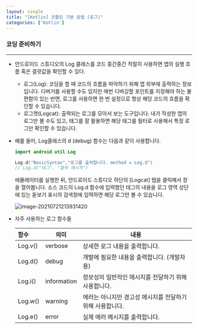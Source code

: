 ```yaml
---
layout: single
title: "[Kotlin] 코틀린 기본 문법 (로그)"
categories: ['Kotlin']
---
```




### 코딩 준비하기

---

* 안드로이드 스튜디오의 Log 클래스를 코드 중간중간 적절히 사용하면 앱의 실행 흐름 혹은 결괏값을 확인할 수 있다. 

  * 로그(Log): 코딩을 할 때 코드의 흐름을 파악하기 위해 앱 외부에 출력하는 정보입니다. 디버거를 사용할 수도 있지만 매번 디버깅할 포인트를 지정해야 하는 불편함이 있는 반면, 로그를 사용하면 한 번 설정으로 항상 해당 코드의 흐름을 확인할 수 있습니다. 
  * 로그캣(Logcat): 출력되는 로그를 모아서 보는 도구입니다. 내가 작성한 앱의 로그만 볼 수도 있고, 태그를 잘 활용하면 해당 태그를 필터로 사용해서 특정 로그만 확인할 수 있습니다. 

* 예를 들어, Log클래스의 d (debug) 함수는 다음과 같이 사용합니다. 

  ```kotlin
  import android.util.Log
  
  Log.d("BasicSyntax","로그를 출력합니다. method = Log.d")
  // Log.d("태그", "출력 메시지")
  ```

  에뮬레이터를 실행한 뒤, 안드로이드 스튜디오 하단의 [Logcat] 탭을 클릭해서 창을 열어봅니다. 소스 코드의 Log.d 함수에 입력했던 태그의 내용을 로그 영역 상단에 있는 돋보기 표시의 검색창에 입력하면 해당 로그만 볼 수 있습니다. 

  
  
  ![image-20210721213931420](https://user-images.githubusercontent.com/70505378/126588159-bf5e4f4d-497c-479e-8228-fa94b2c1397b.png)



* 자주 사용하는 로그 함수들

  | 함수    | 의미        | 내용                                                      |
  | :------ | ----------- | --------------------------------------------------------- |
  | Log.v() | verbose     | 상세한 로그 내용을 출력합니다.                            |
  | Log.d() | debug       | 개발에 필요한 내용을 출력합니다. (개발자용)               |
  | Log.i() | information | 정보성의 일반적인 메시지를 전달하기 위해 사용합니다.      |
  | Log.w() | warning     | 에러는 아니지만 경고성 메시지를 전달하기 위해 사용합니다. |
  | Log.e() | error       | 실제 에러 메시지를 출력합니다.                            |

  

